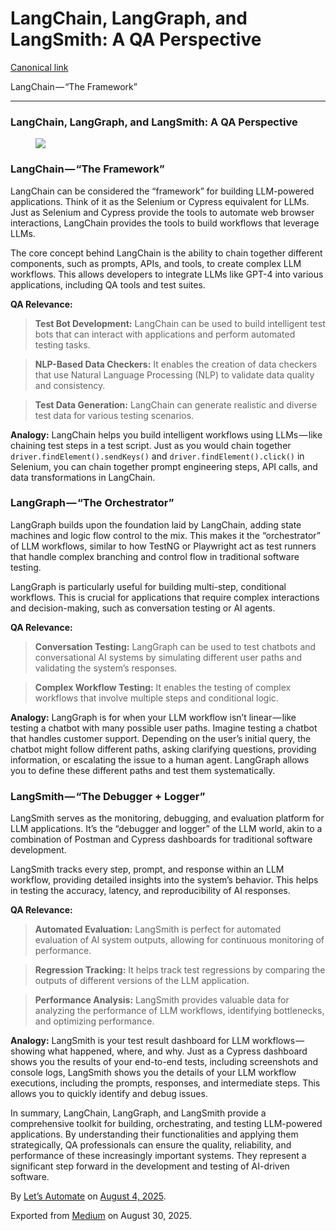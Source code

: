 # LangChain, LangGraph, and LangSmith: A QA Perspective

<a
href="https://medium.com/@letsautomate/langchain-langgraph-and-langsmith-a-qa-perspective-51336477f4ea"
class="p-canonical">Canonical link</a>

LangChain — “The Framework”

------------------------------------------------------------------------

### LangChain, LangGraph, and LangSmith: A QA Perspective

<figure id="c165"
class="graf graf--figure graf--layoutOutsetCenter graf-after--h3">
<img
src="https://cdn-images-1.medium.com/max/1200/1*CoJZhdpAINRFUBrmL1bQfQ.png"
class="graf-image" data-image-id="1*CoJZhdpAINRFUBrmL1bQfQ.png"
data-width="1365" data-height="727" data-is-featured="true" />
</figure>

### LangChain — “The Framework”

LangChain can be considered the “framework” for building LLM-powered
applications. Think of it as the Selenium or Cypress equivalent for
LLMs. Just as Selenium and Cypress provide the tools to automate web
browser interactions, LangChain provides the tools to build workflows
that leverage LLMs.

The core concept behind LangChain is the ability to chain together
different components, such as prompts, APIs, and tools, to create
complex LLM workflows. This allows developers to integrate LLMs like
GPT-4 into various applications, including QA tools and test suites.

**QA Relevance:**

> **Test Bot Development:** LangChain can be used to build intelligent
> test bots that can interact with applications and perform automated
> testing tasks.

> **NLP-Based Data Checkers:** It enables the creation of data checkers
> that use Natural Language Processing (NLP) to validate data quality
> and consistency.

> **Test Data Generation:** LangChain can generate realistic and diverse
> test data for various testing scenarios.

**Analogy:** LangChain helps you build intelligent workflows using
LLMs — like chaining test steps in a test script. Just as you would
chain together `driver.findElement().sendKeys()` and
`driver.findElement().click()` in Selenium, you can chain together
prompt engineering steps, API calls, and data transformations in
LangChain.

### LangGraph — “The Orchestrator”

LangGraph builds upon the foundation laid by LangChain, adding state
machines and logic flow control to the mix. This makes it the
“orchestrator” of LLM workflows, similar to how TestNG or Playwright act
as test runners that handle complex branching and control flow in
traditional software testing.

LangGraph is particularly useful for building multi-step, conditional
workflows. This is crucial for applications that require complex
interactions and decision-making, such as conversation testing or AI
agents.

**QA Relevance:**

> **Conversation Testing:** LangGraph can be used to test chatbots and
> conversational AI systems by simulating different user paths and
> validating the system’s responses.

> **Complex Workflow Testing:** It enables the testing of complex
> workflows that involve multiple steps and conditional logic.

**Analogy:** LangGraph is for when your LLM workflow isn’t linear — like
testing a chatbot with many possible user paths. Imagine testing a
chatbot that handles customer support. Depending on the user’s initial
query, the chatbot might follow different paths, asking clarifying
questions, providing information, or escalating the issue to a human
agent. LangGraph allows you to define these different paths and test
them systematically.

### LangSmith — “The Debugger + Logger”

LangSmith serves as the monitoring, debugging, and evaluation platform
for LLM applications. It’s the “debugger and logger” of the LLM world,
akin to a combination of Postman and Cypress dashboards for traditional
software development.

LangSmith tracks every step, prompt, and response within an LLM
workflow, providing detailed insights into the system’s behavior. This
helps in testing the accuracy, latency, and reproducibility of AI
responses.

**QA Relevance:**

> **Automated Evaluation:** LangSmith is perfect for automated
> evaluation of AI system outputs, allowing for continuous monitoring of
> performance.

> **Regression Tracking:** It helps track test regressions by comparing
> the outputs of different versions of the LLM application.

> **Performance Analysis:** LangSmith provides valuable data for
> analyzing the performance of LLM workflows, identifying bottlenecks,
> and optimizing performance.

**Analogy:** LangSmith is your test result dashboard for LLM
workflows — showing what happened, where, and why. Just as a Cypress
dashboard shows you the results of your end-to-end tests, including
screenshots and console logs, LangSmith shows you the details of your
LLM workflow executions, including the prompts, responses, and
intermediate steps. This allows you to quickly identify and debug
issues.

In summary, LangChain, LangGraph, and LangSmith provide a comprehensive
toolkit for building, orchestrating, and testing LLM-powered
applications. By understanding their functionalities and applying them
strategically, QA professionals can ensure the quality, reliability, and
performance of these increasingly important systems. They represent a
significant step forward in the development and testing of AI-driven
software.

By
<a href="https://medium.com/@letsautomate" class="p-author h-card">Let’s
Automate</a> on [August 4, 2025](https://medium.com/p/51336477f4ea).

Exported from [Medium](https://medium.com) on August 30, 2025.
